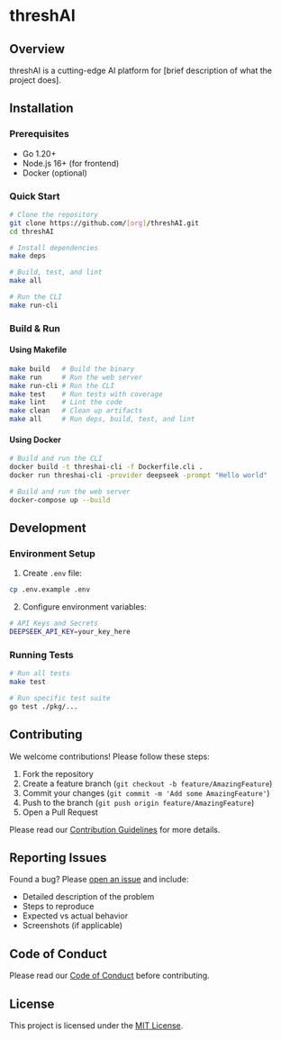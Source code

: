 # threshAI

## Overview
threshAI is a cutting-edge AI platform for [brief description of what the project does].

## Installation

### Prerequisites
- Go 1.20+
- Node.js 16+ (for frontend)
- Docker (optional)

### Quick Start
```bash
# Clone the repository
git clone https://github.com/[org]/threshAI.git
cd threshAI

# Install dependencies
make deps

# Build, test, and lint
make all

# Run the CLI
make run-cli
```

### Build & Run

#### Using Makefile
```bash
make build   # Build the binary
make run     # Run the web server
make run-cli # Run the CLI
make test    # Run tests with coverage
make lint    # Lint the code
make clean   # Clean up artifacts
make all     # Run deps, build, test, and lint
```

#### Using Docker
```bash
# Build and run the CLI
docker build -t threshai-cli -f Dockerfile.cli .
docker run threshai-cli -provider deepseek -prompt "Hello world"

# Build and run the web server
docker-compose up --build
```

## Development

### Environment Setup
1. Create `.env` file:
```bash
cp .env.example .env
```

2. Configure environment variables:
```bash
# API Keys and Secrets
DEEPSEEK_API_KEY=your_key_here
```

### Running Tests
```bash
# Run all tests
make test

# Run specific test suite
go test ./pkg/...
```

## Contributing

We welcome contributions! Please follow these steps:

1. Fork the repository
2. Create a feature branch (`git checkout -b feature/AmazingFeature`)
3. Commit your changes (`git commit -m 'Add some AmazingFeature'`)
4. Push to the branch (`git push origin feature/AmazingFeature`)
5. Open a Pull Request

Please read our [Contribution Guidelines](CONTRIBUTING.md) for more details.

## Reporting Issues

Found a bug? Please [open an issue](https://github.com/[org]/threshAI/issues) and include:
- Detailed description of the problem
- Steps to reproduce
- Expected vs actual behavior
- Screenshots (if applicable)

## Code of Conduct

Please read our [Code of Conduct](CODE_OF_CONDUCT.md) before contributing.

## License
This project is licensed under the [MIT License](LICENSE).
